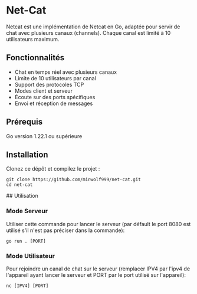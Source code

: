 # Net-Cat

Netcat est une implémentation de Netcat en Go, adaptée pour servir de chat avec plusieurs canaux (channels). Chaque canal est limité à 10 utilisateurs maximum.

## Fonctionnalités

- Chat en temps réel avec plusieurs canaux
- Limite de 10 utilisateurs par canal
- Support des protocoles TCP
- Modes client et serveur
- Écoute sur des ports spécifiques
- Envoi et réception de messages

## Prérequis

Go version 1.22.1 ou supérieure

## Installation

Clonez ce dépôt et compilez le projet :
```
git clone https://github.com/minwolf999/net-cat.git
cd net-cat
```

## Utilisation

### Mode Serveur

Utiliser cette commande pour lancer le serveur (par défault le port 8080 est utilisé s'il n'est pas préciser dans la commande):
```
go run . [PORT]
```

### Mode Utilisateur

Pour rejoindre un canal de chat sur le serveur (remplacer IPV4 par l'ipv4 de l'appareil ayant lancer le serveur et PORT par le port utilisé sur l'appareil):
```
nc [IPV4] [PORT]
```